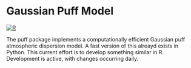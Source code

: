 # Gaussian Puff Model

[![R](https://github.com/Hammerling-Research-Group/puff/actions/workflows/r.yml/badge.svg)](https://github.com/Hammerling-Research-Group/puff/actions/workflows/r.yml)


The puff package implements a computationally efficient Gaussian puff atmospheric dispersion model. A fast version of this alreayd exists in Python. This current effort is to develop something similar in R. Development is active, with changes occurring daily. 
